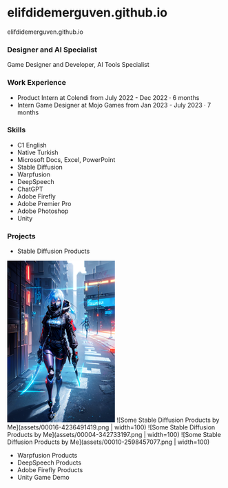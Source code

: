 # elifdidemerguven.github.io
elifdidemerguven.github.io 

### Designer and AI Specialist 
Game Designer and Developer, AI Tools Specialist

### Work Experience 
- Product Intern at Colendi
from July 2022 - Dec 2022 · 6 months
- Intern Game Designer at Mojo Games
from Jan 2023 - July 2023 · 7 months

### Skills
- C1 English
- Native Turkish
- Microsoft Docs, Excel, PowerPoint
- Stable Diffusion
- Warpfusion
- DeepSpeech
- ChatGPT
- Adobe Firefly
- Adobe Premier Pro
- Adobe Photoshop
- Unity

### Projects 
* Stable Diffusion Products
<img src='assets/00016-4236491419.png' width='250'>
![Some Stable Diffusion Products by Me](assets/00016-4236491419.png | width=100)
![Some Stable Diffusion Products by Me](assets/00004-342733197.png | width=100)
![Some Stable Diffusion Products by Me](assets/00010-2598457077.png | width=100)

* Warpfusion Products
* DeepSpeech Products
* Adobe Firefly Products
* Unity Game Demo
